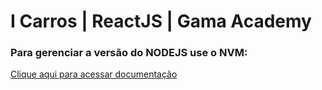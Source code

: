 # I Carros | ReactJS |  Gama Academy

### Para gerenciar a versão do NODEJS use o NVM:
[Clique aqui para acessar documentação](https://github.com/nvm-sh/nvm)




